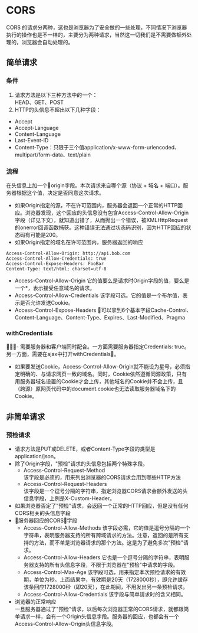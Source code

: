 # CORS
CORS 的请求分两种，这也是浏览器为了安全做的一些处理，不同情况下浏览器执行的操作也是不一样的，主要分为两种请求，当然这一切我们是不需要做额外处理的，浏览器会自动处理的。  
## 简单请求
### 条件
1. 请求方法是以下三种方法中的一个：  
HEAD、GET、POST
2. HTTP的头信息不超出以下几种字段：  
-   Accept
-   Accept-Language
-   Content-Language
-   Last-Event-ID
-   Content-Type：只限于三个值application/x-www-form-urlencoded、multipart/form-data、text/plain
### 流程
在头信息上加一个origin字段。本次请求来自哪个源（协议 + 域名 + 端口）。服务器根据这个值，决定是否同意这次请求。  

-   如果Origin指定的源，不在许可范围内，服务器会返回一个正常的HTTP回应。浏览器发现，这个回应的头信息没有包含Access-Control-Allow-Origin字段（详见下文），就知道出错了，从而抛出一个错误，被XMLHttpRequest的onerror回调函数捕获。这种错误无法通过状态码识别，因为HTTP回应的状态码有可能是200。  
-   如果Origin指定的域名在许可范围内，服务器返回的响应
```
Access-Control-Allow-Origin: http://api.bob.com
Access-Control-Allow-Credentials: true
Access-Control-Expose-Headers: FooBar
Content-Type: text/html; charset=utf-8
```  
-   Access-Control-Allow-Origin 它的值要么是请求时Origin字段的值，要么是一个*，表示接受任意域名的请求。  
-   Access-Control-Allow-Credentials 该字段可选。它的值是一个布尔值，表示是否允许发送Cookie。  
-   Access-Control-Expose-Headers 可以拿到6个基本字段Cache-Control、Content-Language、Content-Type、Expires、Last-Modified、Pragma  

### withCredentials
- 需要服务器和客户端同时配合。一方面需要服务器指定Credentials: true。另一方面，需要在ajax中打开withCredentials。    
- 如果要发送Cookie，Access-Control-Allow-Origin就不能设为星号，必须指定明确的、与请求网页一致的域名。同时，Cookie依然遵循同源政策，只有用服务器域名设置的Cookie才会上传，其他域名的Cookie并不会上传，且（跨源）原网页代码中的document.cookie也无法读取服务器域名下的Cookie。

## 非简单请求
### 预检请求  
-   请求方法是PUT或DELETE，或者Content-Type字段的类型是application/json。  
-   除了Origin字段，"预检"请求的头信息包括两个特殊字段。
    -   Access-Control-Request-Method  
        该字段是必须的，用来列出浏览器的CORS请求会用到哪些HTTP方法  
    -   Access-Control-Request-Headers  
        该字段是一个逗号分隔的字符串，指定浏览器CORS请求会额外发送的头信息字段，上例是X-Custom-Header。  
-   如果浏览器否定了"预检"请求，会返回一个正常的HTTP回应，但是没有任何CORS相关的头信息字段  
-   服务器回应的CORS字段  
    -   Access-Control-Allow-Methods 该字段必需，它的值是逗号分隔的一个字符串，表明服务器支持的所有跨域请求的方法。注意，返回的是所有支持的方法，而不单是浏览器请求的那个方法。这是为了避免多次"预检"请求。  
    -   Access-Control-Allow-Headers 它也是一个逗号分隔的字符串，表明服务器支持的所有头信息字段，不限于浏览器在"预检"中请求的字段。
    -   Access-Control-Max-Age 该字段可选，用来指定本次预检请求的有效期，单位为秒。上面结果中，有效期是20天（1728000秒），即允许缓存该条回应1728000秒（即20天），在此期间，不用发出另一条预检请求。  
    -   Access-Control-Allow-Credentials 该字段与简单请求时的含义相同。  
-   浏览器的正常响应  
    一旦服务器通过了"预检"请求，以后每次浏览器正常的CORS请求，就都跟简单请求一样，会有一个Origin头信息字段。服务器的回应，也都会有一个Access-Control-Allow-Origin头信息字段。   



